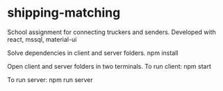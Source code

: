 # shipping-matching
School assignment for connecting truckers and senders. Developed with react, mssql, material-ui

Solve dependencies in client and server folders.
npm install

Open client and server folders in two terminals.
To run client:
  npm start
  
To run server:
  npm run server
